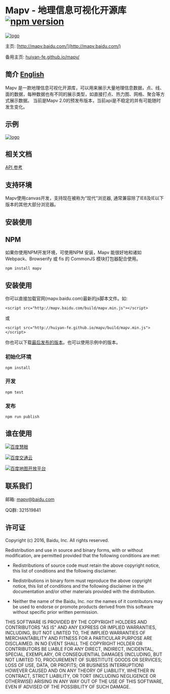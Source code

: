 # Mapv - 地理信息可视化开源库 [![npm version](https://img.shields.io/npm/v/mapv.svg)](https://www.npmjs.com/package/mapv)
<a href="http://mapv.baidu.com/">
    <img style="vertical-align: top;" src="./asset/logo.png?raw=true" alt="logo">
</a>

主页: [http://mapv.baidu.com/](http://mapv.baidu.com/)

备用主页: [huiyan-fe.github.io/mapv/](http://huiyan-fe.github.io/mapv/)

## 简介 [English](https://github.com/huiyan-fe/mapv/blob/master/README_EN.md)
Mapv 是一款地理信息可视化开源库，可以用来展示大量地理信息数据，点、线、面的数据，每种数据也有不同的展示类型，如直接打点、热力图、网格、聚合等方式展示数据。
当前是Mapv 2.0的预发布版本，当前api是不稳定的并有可能随时发生变化。

## 示例
<a href="http://mapv.baidu.com/gallery.html">
    <img style="vertical-align: top;" src="./asset/overview.jpg?raw=true" alt="logo">
</a>

## 相关文档
[API 参考](https://github.com/huiyan-fe/mapv/blob/master/API.md)

## 支持环境
Mapv使用canvas开发，支持现在被称为“现代”浏览器, 通常兼容除了IE8及IE以下版本的其他大部分浏览器。
## 安装使用

## NPM
如果你使用NPM开发环境，可使用NPM 安装，Mapv 能很好地和诸如 Webpack、Browserify 或 fis 的 CommonJS 模块打包器配合使用。

    npm install mapv

## 安装使用
你可以直接加载官网(mapv.baidu.com)最新的js脚本文件。如:

    <script src="http://mapv.baidu.com/build/mapv.min.js"></script>

或

    <script src="http://huiyan-fe.github.io/mapv/build/mapv.min.js"></script>

你也可以下载[最后发布的版本](https://github.com/huiyan-fe/mapv/releases)。也可以使用示例中的版本。
### 初始化环境
    npm install
### 开发
    npm test
### 发布
    npm run publish

## 谁在使用

[![百度慧眼](./asset/user/huiyan.png)](http://huiyan.baidu.com)

[![百度交通云](./asset/user/jiaotong.png)](http://jiaotong.baidu.com/)

[![百度地图开放平台](./asset/user/lbsyun.png)](http://lbsyun.baidu.com/)

## 联系我们
邮箱: <a href="mailto:mapv@baidu.com">mapv@baidu.com</a>

QQ群: 321519841

## 许可证
Copyright (c) 2016, Baidu, Inc.
All rights reserved.

Redistribution and use in source and binary forms, with or without
modification, are permitted provided that the following conditions are met:

* Redistributions of source code must retain the above copyright notice, this
  list of conditions and the following disclaimer.

* Redistributions in binary form must reproduce the above copyright notice,
  this list of conditions and the following disclaimer in the documentation
  and/or other materials provided with the distribution.

* Neither the name of the Baidu, Inc. nor the names of it
  contributors may be used to endorse or promote products derived from
  this software without specific prior written permission.

THIS SOFTWARE IS PROVIDED BY THE COPYRIGHT HOLDERS AND CONTRIBUTORS "AS IS"
AND ANY EXPRESS OR IMPLIED WARRANTIES, INCLUDING, BUT NOT LIMITED TO, THE
IMPLIED WARRANTIES OF MERCHANTABILITY AND FITNESS FOR A PARTICULAR PURPOSE ARE
DISCLAIMED. IN NO EVENT SHALL THE COPYRIGHT HOLDER OR CONTRIBUTORS BE LIABLE
FOR ANY DIRECT, INDIRECT, INCIDENTAL, SPECIAL, EXEMPLARY, OR CONSEQUENTIAL
DAMAGES (INCLUDING, BUT NOT LIMITED TO, PROCUREMENT OF SUBSTITUTE GOODS OR
SERVICES; LOSS OF USE, DATA, OR PROFITS; OR BUSINESS INTERRUPTION) HOWEVER
CAUSED AND ON ANY THEORY OF LIABILITY, WHETHER IN CONTRACT, STRICT LIABILITY,
OR TORT (INCLUDING NEGLIGENCE OR OTHERWISE) ARISING IN ANY WAY OUT OF THE USE
OF THIS SOFTWARE, EVEN IF ADVISED OF THE POSSIBILITY OF SUCH DAMAGE.

